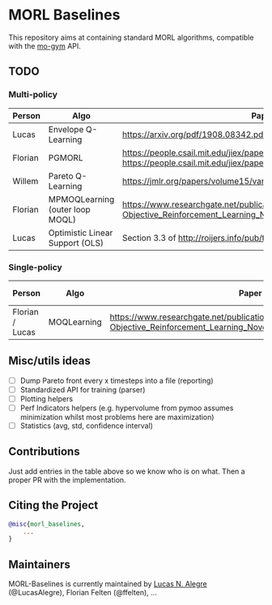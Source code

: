# MORL Baselines

This repository aims at containing standard MORL algorithms, compatible with the [mo-gym](https://github.com/LucasAlegre/mo-gym) API.

## TODO

### Multi-policy
| Person          | Algo                             | Paper                                                                                                                        | Existing implem                                                                  | Done?              |
|-----------------|----------------------------------|------------------------------------------------------------------------------------------------------------------------------|----------------------------------------------------------------------------------|--------------------|
| Lucas | Envelope Q-Learning              | https://arxiv.org/pdf/1908.08342.pdf                                                                                         | https://github.com/RunzheYang/MORL                                               |      :heavy_check_mark:              |
| Florian         | PGMORL                           | https://people.csail.mit.edu/jiex/papers/PGMORL/paper.pdf / https://people.csail.mit.edu/jiex/papers/PGMORL/supp.pdf         | https://github.com/mit-gfx/PGMORL                                                | :heavy_check_mark: |
| Willem          | Pareto Q-Learning                | https://jmlr.org/papers/volume15/vanmoffaert14a/vanmoffaert14a.pdf                                                           | https://gitlab.ai.vub.ac.be/mreymond/deep-sea-treasure/-/blob/master/pareto_q.py |          :heavy_check_mark:          |
| Florian         | MPMOQLearning  (outer loop MOQL) | https://www.researchgate.net/publication/235698665_Scalarized_Multi-Objective_Reinforcement_Learning_Novel_Design_Techniques |                                                                                  | :heavy_check_mark: |
| Lucas | Optimistic Linear Support (OLS) | Section 3.3 of http://roijers.info/pub/thesis.pdf | |:heavy_check_mark: |

### Single-policy
| Person  | Algo        | Paper                                                                                                                        | Existing implem | Done?              |
|---------|-------------|------------------------------------------------------------------------------------------------------------------------------|-----------------|--------------------|
| Florian / Lucas | MOQLearning | https://www.researchgate.net/publication/235698665_Scalarized_Multi-Objective_Reinforcement_Learning_Novel_Design_Techniques | -               | :heavy_check_mark: |

## Misc/utils ideas
- [ ] Dump Pareto front every x timesteps into a file (reporting)
- [ ] Standardized API for training (parser)
- [ ] Plotting helpers
- [ ] Perf Indicators helpers (e.g. hypervolume from pymoo assumes minimization whilst most problems here are maximization) 
- [ ] Statistics (avg, std, confidence interval)

## Contributions
Just add entries in the table above so we know who is on what. Then a proper PR with the implementation.

## Citing the Project

```bibtex
@misc{morl_baselines,
    ...
}
```

## Maintainers

MORL-Baselines is currently maintained by [Lucas N. Alegre](https://www.inf.ufrgs.br/~lnalegre/) (@LucasAlegre), Florian Felten (@ffelten), ...